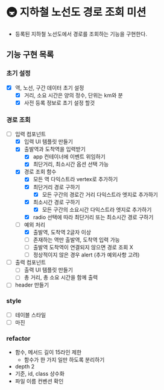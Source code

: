 # 🚇 지하철 노선도 경로 조회 미션
- 등록된 지하철 노선도에서 경로를 조회하는 기능을 구현한다.

## 기능 구현 목록

### 초기 설정
- [X] 역, 노선, 구간 데이터 초기 설정
  - [X] 거리, 소요 시간은 양의 정수, 단위는 km와 분
  - [X] 사전 등록 정보로 초기 설정 할것

### 경로 조회
- [ ] 입력 컴포넌트
  - [X] 입력 UI 템플릿 만들기
  - [X] 출발역과 도착역을 입력받기
    - [X] app 컨테이너에 이벤트 위임하기
    - [X] 최단거리, 최소시간 옵션 선택 가능
  - [X] 경로 조회 함수 
    - [X] 모든 역 다익스트라 vertex로 추가하기
    - [X] 최단거리 경로 구하기
      - [X] 모든 구간의 경로간 거리 다익스트라 엣지로 추가하기
    - [X] 최소시간 경로 구하기
      - [X] 모든 구간의 소요시간 다익스트라 엣지로 추가하기
    - [X] radio 선택에 따라 최단거리 또는 최소시간 경로 구하기 
  - [ ] 예외 처리
    - [X] 출발역, 도착역 2글자 이상
    - [ ] 존재하는 역만 출발역, 도착역 입력 가능
    - [ ] 출발역 도착역이 연결되지 않으면 경로 조회 X
    - [ ] 정상적이지 않은 경우 alert (추가 예외사항 고려)

- [ ] 출력 컴포넌트
  - [ ] 출력 UI 템플릿 만들기
  - [ ] 총 거리, 총 소요 시간을 함께 출력

- [ ] header 만들기

### style
- [ ] 테이블 스타일
- [ ] 마진

### refactor
- 함수, 메서드 길이 15라인 제한
  - 함수가 한 가지 일만 하도록 분리하기
- depth 2
- 기준, id, class 상수화
- 파일 이름 컨벤션 확인
